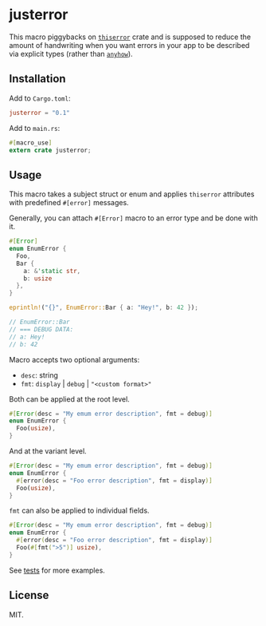 # justerror
This macro piggybacks on [`thiserror`](https://github.com/dtolnay/thiserror) crate and is supposed to reduce the amount of handwriting when you want errors in your app to be described via explicit types (rather than [`anyhow`](https://github.com/dtolnay/anyhow)).

## Installation

Add to `Cargo.toml`:

```toml
justerror = "0.1"
```

Add to `main.rs`:

```rust
#[macro_use]
extern crate justerror;
```

## Usage
This macro takes a subject struct or enum and applies `thiserror` attributes with predefined `#[error]` messages.

Generally, you can attach `#[Error]` macro to an error type and be done with it.

```rust
#[Error]
enum EnumError {
  Foo,
  Bar {
    a: &'static str,
    b: usize
  },
}

eprintln!("{}", EnumError::Bar { a: "Hey!", b: 42 });

// EnumError::Bar
// === DEBUG DATA:
// a: Hey!
// b: 42
```

Macro accepts two optional arguments:
- `desc`: string
- `fmt`: `display` | `debug` | `"<custom format>"`

Both can be applied at the root level.

```rust
#[Error(desc = "My emum error description", fmt = debug)]
enum EnumError {
  Foo(usize),
}
```

And at the variant level.

```rust
#[Error(desc = "My emum error description", fmt = debug)]
enum EnumError {
  #[error(desc = "Foo error description", fmt = display)]
  Foo(usize),
}
```

`fmt` can also be applied to individual fields.

```rust
#[Error(desc = "My emum error description", fmt = debug)]
enum EnumError {
  #[error(desc = "Foo error description", fmt = display)]
  Foo(#[fmt(">5")] usize),
}
```

See [tests](tests/tests.rs) for more examples.

## License
MIT.